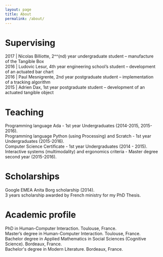 ```yaml
---
layout: page
title: About
permalink: /about/
---
```


# Supervising
2017 | Nicolas Billiotte, 2^^(nd) year undergraduate student – manufacture of the Tangible Box  
2016 | Ludovic Lesur, 4th year engineering school’s student – development of an actuated bar chart  
2016 | Paul Mesnigrente, 2nd year postgraduate student – implementation of a tracking algorithm  
2015 | Adrien Dax, 1st year postgraduate student – development of an actuated tangible object  


# Teaching
Programming language Ada - 1st year Undergraduates (2014-2015, 2015-2016).  
Programming language Python (using Processing) and Scratch - 1st year Undergraduates (2015-2016).  
Computer Science Certificate - 1st year Undergraduates (2014 - 2015).  
Interactive systems (multimodality) and ergonomics criteria  - Master degree second year (2015-2016).  

# Scholarships
Google EMEA Anita Borg scholarship (2014).  
3 years scholarship awarded by French ministry for my PhD Thesis.

# Academic profile  
PhD in Human-Computer Interaction. Toulouse, France.  
Master’s degree in Human-Computer Interaction. Toulouse, France.  
Bachelor degree in Applied Mathematics in Social Sciences (Cognitive Science). Bordeaux, France.  
Bachelor's degree in Modern Literature. Bordeaux, France.  
